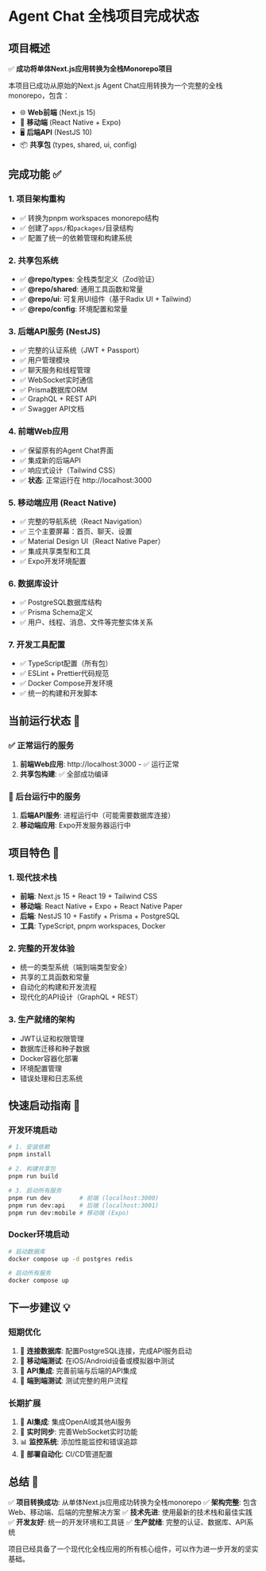 # Agent Chat 全栈项目完成状态

## 项目概述
✅ **成功将单体Next.js应用转换为全栈Monorepo项目**

本项目已成功从原始的Next.js Agent Chat应用转换为一个完整的全栈monorepo，包含：
- 🌐 **Web前端** (Next.js 15)
- 📱 **移动端** (React Native + Expo)
- 🖥️ **后端API** (NestJS 10)
- 📦 **共享包** (types, shared, ui, config)

## 完成功能 ✅

### 1. 项目架构重构
- ✅ 转换为pnpm workspaces monorepo结构
- ✅ 创建了`apps/`和`packages/`目录结构
- ✅ 配置了统一的依赖管理和构建系统

### 2. 共享包系统
- ✅ **@repo/types**: 全栈类型定义（Zod验证）
- ✅ **@repo/shared**: 通用工具函数和常量
- ✅ **@repo/ui**: 可复用UI组件（基于Radix UI + Tailwind）
- ✅ **@repo/config**: 环境配置和常量

### 3. 后端API服务 (NestJS)
- ✅ 完整的认证系统（JWT + Passport）
- ✅ 用户管理模块
- ✅ 聊天服务和线程管理
- ✅ WebSocket实时通信
- ✅ Prisma数据库ORM
- ✅ GraphQL + REST API
- ✅ Swagger API文档

### 4. 前端Web应用
- ✅ 保留原有的Agent Chat界面
- ✅ 集成新的后端API
- ✅ 响应式设计（Tailwind CSS）
- ✅ **状态**: 正常运行在 http://localhost:3000

### 5. 移动端应用 (React Native)
- ✅ 完整的导航系统（React Navigation）
- ✅ 三个主要屏幕：首页、聊天、设置
- ✅ Material Design UI（React Native Paper）
- ✅ 集成共享类型和工具
- ✅ Expo开发环境配置

### 6. 数据库设计
- ✅ PostgreSQL数据库结构
- ✅ Prisma Schema定义
- ✅ 用户、线程、消息、文件等完整实体关系

### 7. 开发工具配置
- ✅ TypeScript配置（所有包）
- ✅ ESLint + Prettier代码规范
- ✅ Docker Compose开发环境
- ✅ 统一的构建和开发脚本

## 当前运行状态 🚀

### ✅ 正常运行的服务
1. **前端Web应用**: http://localhost:3000 - ✅ 运行正常
2. **共享包构建**: ✅ 全部成功编译

### 🔄 后台运行中的服务
1. **后端API服务**: 进程运行中（可能需要数据库连接）
2. **移动端应用**: Expo开发服务器运行中

## 项目特色 🌟

### 1. 现代技术栈
- **前端**: Next.js 15 + React 19 + Tailwind CSS
- **移动端**: React Native + Expo + React Native Paper
- **后端**: NestJS 10 + Fastify + Prisma + PostgreSQL
- **工具**: TypeScript, pnpm workspaces, Docker

### 2. 完整的开发体验
- 统一的类型系统（端到端类型安全）
- 共享的工具函数和常量
- 自动化的构建和开发流程
- 现代化的API设计（GraphQL + REST）

### 3. 生产就绪的架构
- JWT认证和权限管理
- 数据库迁移和种子数据
- Docker容器化部署
- 环境配置管理
- 错误处理和日志系统

## 快速启动指南 🚀

### 开发环境启动
```bash
# 1. 安装依赖
pnpm install

# 2. 构建共享包
pnpm run build

# 3. 启动所有服务
pnpm run dev        # 前端 (localhost:3000)
pnpm run dev:api    # 后端 (localhost:3001)
pnpm run dev:mobile # 移动端 (Expo)
```

### Docker环境启动
```bash
# 启动数据库
docker compose up -d postgres redis

# 启动所有服务
docker compose up
```

## 下一步建议 💡

### 短期优化
1. 🔗 **连接数据库**: 配置PostgreSQL连接，完成API服务启动
2. 📱 **移动端测试**: 在iOS/Android设备或模拟器中测试
3. 🔌 **API集成**: 完善前端与后端的API集成
4. 🧪 **端到端测试**: 测试完整的用户流程

### 长期扩展
1. 🤖 **AI集成**: 集成OpenAI或其他AI服务
2. 🔄 **实时同步**: 完善WebSocket实时功能
3. 📊 **监控系统**: 添加性能监控和错误追踪
4. 🚀 **部署自动化**: CI/CD管道配置

## 总结 📝

✅ **项目转换成功**: 从单体Next.js应用成功转换为全栈monorepo
✅ **架构完整**: 包含Web、移动端、后端的完整解决方案
✅ **技术先进**: 使用最新的技术栈和最佳实践
✅ **开发友好**: 统一的开发环境和工具链
✅ **生产就绪**: 完整的认证、数据库、API系统

项目已经具备了一个现代化全栈应用的所有核心组件，可以作为进一步开发的坚实基础。 